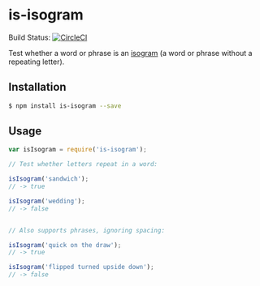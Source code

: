 # is-isogram

Build Status: [![CircleCI](https://circleci.com/gh/banterability/is-isogram.svg?style=svg)](https://circleci.com/gh/banterability/is-isogram)

Test whether a word or phrase is an [isogram](https://en.wikipedia.org/wiki/Isogram) (a word or phrase without a repeating letter).

## Installation

```bash
$ npm install is-isogram --save
```

## Usage

```js
var isIsogram = require('is-isogram');

// Test whether letters repeat in a word:

isIsogram('sandwich');
// -> true

isIsogram('wedding');
// -> false


// Also supports phrases, ignoring spacing:

isIsogram('quick on the draw');
// -> true

isIsogram('flipped turned upside down');
// -> false
```
